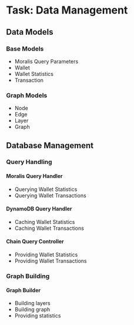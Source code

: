 # Task: Data Management

## Data Models

### Base Models

- Moralis Query Parameters
- Wallet
- Wallet Statistics
- Transaction

### Graph Models

- Node
- Edge
- Layer
- Graph
  
## Database Management

### Query Handling

#### Moralis Query Handler

- Querying Wallet Statistics
- Querying Wallet Transactions

#### DynamoDB Query Handler

- Caching Wallet Statistics
- Caching Wallet Transactions

#### Chain Query Controller

- Providing Wallet Statistics
- Providing Wallet Transactions

### Graph Building

#### Graph Builder

- Building layers
- Building graph
- Providing statistics
